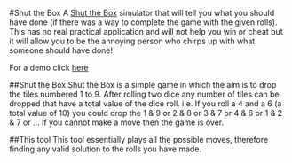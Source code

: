 #Shut the Box
A [Shut the Box](https://en.wikipedia.org/wiki/Shut_the_Box) simulator that will tell you what you should have done (if there was a way to complete the game with the given rolls). This has no real practical application and will not help you win or cheat but it will allow you to be the annoying person who chirps up with what someone should have done!

For a demo click [here](http://philipgarner.co.uk/shutthebox/)

##Shut the Box
Shut the Box is a simple game in which the aim is to drop the tiles numbered 1 to 9. After rolling two dice any number of tiles can be dropped that have a total value of the dice roll. i.e. If you roll a 4 and a 6 (a total value of 10) you could drop the 1 & 9 or 2 & 8 or 3 & 7 or 4 & 6 or 1 & 2 & 7 or ... If you cannot make a move then the game is over.

##This tool
This tool essentially plays all the possible moves, therefore finding any valid solution to the rolls you have made.